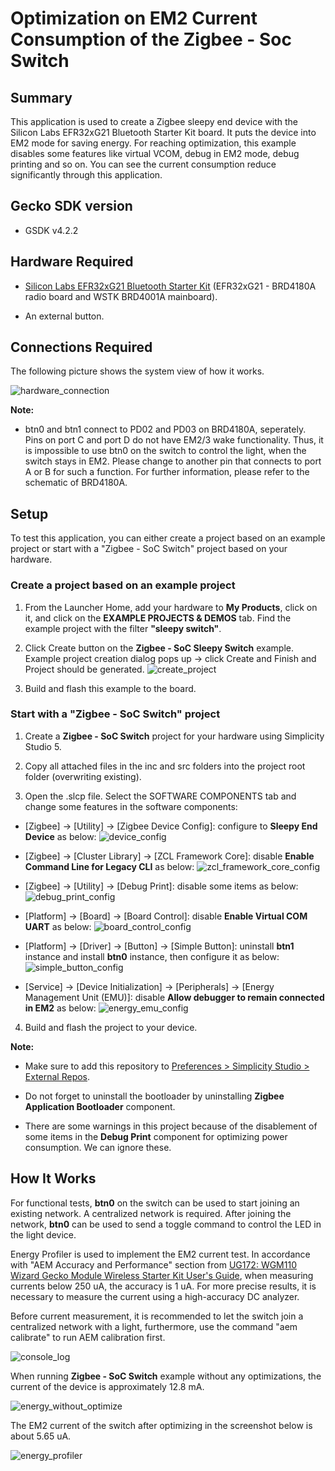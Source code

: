 # Optimization on EM2 Current Consumption of the Zigbee - Soc Switch #

## Summary ##

This application is used to create a Zigbee sleepy end device with the Silicon Labs EFR32xG21 Bluetooth Starter Kit board. It puts the device into EM2 mode for saving energy. For reaching optimization, this example disables some features like virtual VCOM, debug in EM2 mode, debug printing and so on. You can see the current consumption reduce significantly through this application.

## Gecko SDK version ##

- GSDK v4.2.2

## Hardware Required ##

- [Silicon Labs EFR32xG21 Bluetooth Starter Kit](https://www.silabs.com/development-tools/wireless/efr32xg21-bluetooth-starter-kit?tab=overview) (EFR32xG21 - BRD4180A radio board and WSTK BRD4001A mainboard).

- An external button.

## Connections Required ##

The following picture shows the system view of how it works.

![hardware_connection](images/hardware_connection.png)

**Note:**

- btn0 and btn1 connect to PD02 and PD03 on BRD4180A, seperately. Pins on port C and port D do not have EM2/3 wake functionality. Thus, it is impossible to use btn0 on the switch to control the light, when the switch stays in EM2. Please change to another pin that connects to port A or B for such a function. For further information, please refer to the schematic of BRD4180A.

## Setup ##

To test this application, you can either create a project based on an example project or start with a "Zigbee - SoC Switch" project based on your hardware.

### Create a project based on an example project ###

1. From the Launcher Home, add your hardware to **My Products**, click on it, and click on the **EXAMPLE PROJECTS & DEMOS** tab. Find the example project with the filter **"sleepy switch"**.

2. Click Create button on the **Zigbee - SoC Sleepy Switch** example. Example project creation dialog pops up -> click Create and Finish and Project should be generated.
![create_project](images/create_project.png)

3. Build and flash this example to the board.

### Start with a "Zigbee - SoC Switch" project ###

1. Create a **Zigbee - SoC Switch** project for your hardware using Simplicity Studio 5.

2. Copy all attached files in the inc and src folders into the project root folder (overwriting existing).

3. Open the .slcp file. Select the SOFTWARE COMPONENTS tab and change some features in the software components:

- [Zigbee] → [Utility] → [Zigbee Device Config]: configure to **Sleepy End Device** as below:
![device_config](images/device_config.png)

- [Zigbee] → [Cluster Library] → [ZCL Framework Core]: disable **Enable Command Line for Legacy CLI** as below:
![zcl_framework_core_config](images/zcl_framework_core_config.png)

- [Zigbee] → [Utility] → [Debug Print]: disable some items as below:
![debug_print_config](images/debug_print_config.png)

- [Platform] → [Board] → [Board Control]: disable **Enable Virtual COM UART** as below:
![board_control_config](images/board_control_config.png)

- [Platform] → [Driver] → [Button] → [Simple Button]: uninstall **btn1** instance and install **btn0** instance, then configure it as below:
![simple_button_config](images/simple_button_config.png)

- [Service] → [Device Initialization] → [Peripherals] → [Energy Management Unit (EMU)]: disable **Allow debugger to remain connected in EM2** as below:
![energy_emu_config](images/energy_emu_config.png)

4. Build and flash the project to your device.

**Note:**

- Make sure to add this repository to [Preferences > Simplicity Studio > External Repos](https://docs.silabs.com/simplicity-studio-5-users-guide/latest/ss-5-users-guide-about-the-launcher/welcome-and-device-tabs).

- Do not forget to uninstall the bootloader by uninstalling **Zigbee Application Bootloader** component.

- There are some warnings in this project because of the disablement of some items in the **Debug Print** component for optimizing power consumption. We can ignore these.

## How It Works ##

For functional tests, **btn0** on the switch can be used to start joining an existing network. A centralized network is required. After joining the network, **btn0** can be used to send a toggle command to control the LED in the light device.

Energy Profiler is used to implement the EM2 current test. In accordance with "AEM Accuracy and Performance" section from [UG172: WGM110 Wizard Gecko Module Wireless Starter Kit User's Guide](https://www.silabs.com/documents/public/user-guides/ug172-brd4320a-user-guide.pdf), when measuring currents below 250 uA, the accuracy is 1 uA. For more precise results, it is necessary to measure the current using a high-accuracy DC analyzer.  

Before current measurement, it is recommended to let the switch join a centralized network with a light, furthermore, use the command "aem calibrate" to run AEM calibration first.

![console_log](images/console_log.png)

When running **Zigbee - SoC Switch** example without any optimizations, the current of the device is approximately 12.8 mA.

![energy_without_optimize](images/energy_not_optimize.png)

The EM2 current of the switch after optimizing in the screenshot below is about  5.65 uA.

![energy_profiler](images/energy_profiler.png)
